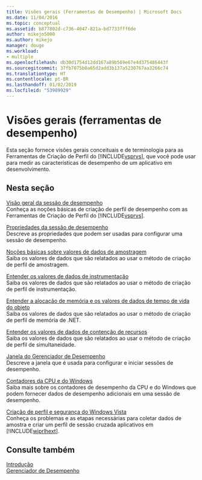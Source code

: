 ```yaml
---
title: Visões gerais (Ferramentas de Desempenho) | Microsoft Docs
ms.date: 11/04/2016
ms.topic: conceptual
ms.assetid: b877802d-c736-4047-821a-bd7733fff6de
author: mikejo5000
ms.author: mikejo
manager: douge
ms.workload:
- multiple
ms.openlocfilehash: db30d1754d12dd167a89b569e67e4d375486443f
ms.sourcegitcommit: 37fb7075b0a65d2add3b137a5230767aa3266c74
ms.translationtype: HT
ms.contentlocale: pt-BR
ms.lasthandoff: 01/02/2019
ms.locfileid: "53989929"
---
```

# <a name="overviews-performance-tools"></a>Visões gerais (ferramentas de desempenho)
Esta seção fornece visões gerais conceituais e de terminologia para as Ferramentas de Criação de Perfil do [!INCLUDE[vsprvs](../code-quality/includes/vsprvs_md.md)], que você pode usar para medir as características de desempenho de um aplicativo em desenvolvimento.  
  
## <a name="in-this-section"></a>Nesta seção  
 [Visão geral da sessão de desempenho](../profiling/performance-session-overview.md)  
 Conheça as noções básicas de criação de perfil de desempenho com as Ferramentas de Criação de Perfil do [!INCLUDE[vsprvs](../code-quality/includes/vsprvs_md.md)].  
  
 [Propriedades da sessão de desempenho](../profiling/performance-session-properties.md)  
 Descreve as propriedades que podem ser usadas para configurar uma sessão de desempenho.  
  
 [Noções básicas sobre valores de dados de amostragem](../profiling/understanding-sampling-data-values.md)  
 Saiba os valores de dados que são relatados ao usar o método de criação de perfil de amostragem.  
  
 [Entender os valores de dados de instrumentação](../profiling/understanding-instrumentation-data-values.md)  
 Saiba os valores de dados que são relatados ao usar o método de criação de perfil de instrumentação.  
  
 [Entender a alocação de memória e os valores de dados de tempo de vida do objeto](../profiling/understanding-memory-allocation-and-object-lifetime-data-values.md)  
 Saiba os valores de dados que são relatados ao usar o método de criação de perfil de memória de .NET.  
  
 [Entender os valores de dados de contenção de recursos](../profiling/understanding-resource-contention-data-values.md)  
 Saiba os valores de dados que são relatados ao usar o método de criação de perfil de simultaneidade.  
  
 [Janela do Gerenciador de Desempenho](../profiling/performance-explorer-window.md)  
 Descreve a janela que é usada para configurar e iniciar sessões de desempenho.  
  
 [Contadores da CPU e do Windows](../profiling/cpu-and-windows-counters.md)  
 Saiba mais sobre os contadores de desempenho da CPU e do Windows que podem fornecer dados de desempenho adicionais em uma sessão de desempenho.  
  
 [Criação de perfil e segurança do Windows Vista](../profiling/profiling-and-windows-vista-security.md)  
 Conheça os problemas e as etapas necessárias para coletar dados de amostra e criar um perfil de sessão cruzada aplicativos em [!INCLUDE[wiprlhext](../debugger/includes/wiprlhext_md.md)].  
  
## <a name="see-also"></a>Consulte também  
 [Introdução](../profiling/getting-started-with-performance-tools.md)   
 [Gerenciador de Desempenho](../profiling/performance-explorer.md)